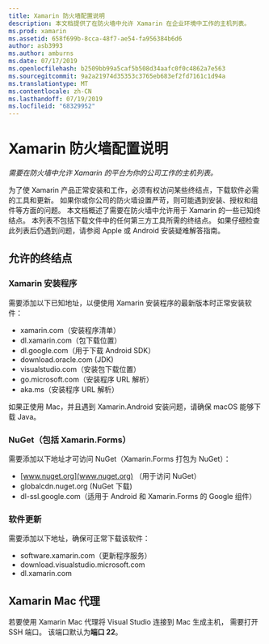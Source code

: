```yaml
---
title: Xamarin 防火墙配置说明
description: 本文档提供了在防火墙中允许 Xamarin 在企业环境中工作的主机列表。
ms.prod: xamarin
ms.assetid: 658f699b-8cca-48f7-ae54-fa956384b6d6
author: asb3993
ms.author: amburns
ms.date: 07/17/2019
ms.openlocfilehash: b2509bb99a5caf5b508d34aafc0f0c4862a7e563
ms.sourcegitcommit: 9a2a21974d35353c3765eb683ef2fd7161c1d94a
ms.translationtype: MT
ms.contentlocale: zh-CN
ms.lasthandoff: 07/19/2019
ms.locfileid: "68329952"
---
```

# <a name="xamarin-firewall-configuration-instructions"></a>Xamarin 防火墙配置说明

_需要在防火墙中允许 Xamarin 的平台为你的公司工作的主机列表。_

为了使 Xamarin 产品正常安装和工作，必须有权访问某些终结点，下载软件必需的工具和更新。 如果你或你公司的防火墙设置严苛，则可能遇到安装、授权和组件等方面的问题。 本文档概述了需要在防火墙中允许用于 Xamarin 的一些已知终结点。 本列表不包括下载文件中的任何第三方工具所需的终结点。 如果仔细检查此列表后仍遇到问题，请参阅 Apple 或 Android 安装疑难解答指南。

## <a name="endpoints-to-allow"></a>允许的终结点

### <a name="xamarin-installer"></a>Xamarin 安装程序

需要添加以下已知地址，以便使用 Xamarin 安装程序的最新版本时正常安装软件：

- xamarin.com（安装程序清单）
- dl.xamarin.com（包下载位置）
- dl.google.com（用于下载 Android SDK）
- download.oracle.com (JDK)
- visualstudio.com（安装包下载位置）
- go.microsoft.com（安装程序 URL 解析）
- aka.ms（安装程序 URL 解析）

如果正使用 Mac，并且遇到 Xamarin.Android 安装问题，请确保 macOS 能够下载 Java。

### <a name="nuget-including-xamarinforms"></a>NuGet（包括 Xamarin.Forms）

需要添加以下地址才可访问 NuGet（Xamarin.Forms 打包为 NuGet）：

- [www.nuget.org](www.nuget.org) （用于访问 NuGet）
- globalcdn.nuget.org (NuGet 下载)
- dl-ssl.google.com（适用于 Android 和 Xamarin.Forms 的 Google 组件）

### <a name="software-updates"></a>软件更新

需要添加以下地址，确保可正常下载该软件：

- software.xamarin.com（更新程序服务）
- download.visualstudio.microsoft.com
- dl.xamarin.com

## <a name="xamarin-mac-agent"></a>Xamarin Mac 代理

若要使用 Xamarin Mac 代理将 Visual Studio 连接到 Mac 生成主机， 需要打开 SSH 端口。 该端口默认为**端口 22**。
